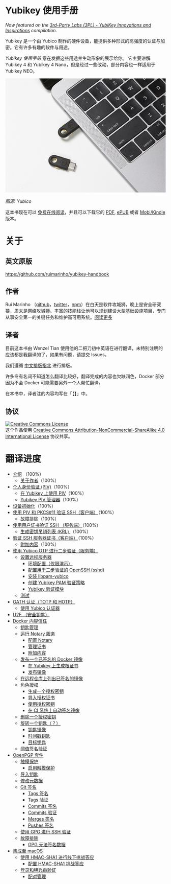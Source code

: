 # Yubikey 使用手册

_Now featured on the [3rd-Party Labs (3PL) - YubiKey Innovations and Inspirations](https://forum.yubico.com/viewtopic.php?f=8&t=1942) compilation_.

Yubikey 是一个由 Yubico 制作的硬件设备，能提供多种形式的高强度的认证与加密。它有许多有趣的软件与用途。

_Yubikey 使用手册_ 意在发掘这些用途并生动形象的展示给你。 它主要讲解 Yubikey 4 和 Yubikey 4 Nano，但是经过一些改动，部分内容也一样适用于 Yubikey NEO。

![](./images/yubikey-plugged-in.jpg)

_图源: Yubico_

这本书现在可以 [免费在线阅读](https://ruimarinho.gitbooks.io/yubikey-handbook/content/)，并且可以下载它的 [PDF](https://www.gitbook.com/download/pdf/book/ruimarinho/yubikey-handbook), [ePUB](https://www.gitbook.com/download/epub/book/ruimarinho/yubikey-handbook) 或者 [Mobi/Kindle](https://www.gitbook.com/download/mobi/book/ruimarinho/yubikey-handbook) 版本。

# 关于

## 英文原版

https://github.com/ruimarinho/yubikey-handbook

## 作者

Rui Marinho （[github](https://github.com/ruimarinho)，[twitter](https://twitter.com/ruipmarinho)，[npm](https://www.npmjs.com/~ruimarinho)）在白天是软件攻城狮，晚上是安全研究猿，周末是网络攻城狮。丰富的技能栈让他可以规划建设大型基础设施项目，专门从事安全第一的关键任务和维护高可用系统。[阅读更多](introduction/about-the-author.md)

## 译者

目前这本书由 Wenzel Tian 使用他的二把刀初中英语在进行翻译，未特别注明的应该都是我翻译的了，如果有问题，请提交 Issues。

我们遵循 [中文排版指北](https://github.com/sparanoid/chinese-copywriting-guidelines) 进行排版。

许多专有名词不知道怎么翻译比较好，翻译完成的内容也欠缺润色，Docker 部分因为不会 Docker 可能需要另外一个人帮忙翻译。

在本书中，译者注的内容均写在「【】」中。

## 协议

<a rel="license" href="http://creativecommons.org/licenses/by-nc-sa/4.0/"><img alt="Creative Commons License" style="border-width:0" src="https://i.creativecommons.org/l/by-nc-sa/4.0/88x31.png" /></a><br />这个作品使用 <a rel="license" href="http://creativecommons.org/licenses/by-nc-sa/4.0/">Creative Commons Attribution-NonCommercial-ShareAlike 4.0 International License</a> 协议共享。

 # 翻译进度

- [介绍](README.md) （100%）
  - [关于作者](introduction/about-the-author.md)（100%）
- [个人身份验证 (PIV)](piv/README.md)（100%）
  - [在 Yubikey 上使用 PIV](piv/use-cases.md)（100%）
  - [Yubikey PIV 管理器](piv/yubikey-piv-manager.md)（100%）
- [设备初始化](device-initialization/README.md)（100%）
- [使用  PIV 和 PKCS#11 验证 SSH（客户端）](ssh/authenticating-ssh-with-piv-and-pkcs11-client/README.md)（100%）
  - [故障排除](ssh/authenticating-ssh-with-piv-and-pkcs11-client/troubleshooting.md)（100%）
- [使用用户证书验证 SSH （服务端）](ssh/authenticating-ssh-via-user-certificates-server/README.md)（100%）
  - [生成密钥吊销列表 (KRL) ](ssh/authenticating-ssh-via-user-certificates-server/generating-the-key-revocation-list-krl.md)（100%）
- [验证 SSH 服务器证书（客户端）](ssh/authenticating-ssh-host-certificates-client/README.md)（100%）
  - [附加内容](ssh/authenticating-ssh-host-certificates-client/additional-resources.md)（100%）
- [使用 Yubico OTP 进行二步验证（服务端）](yubico-otp/README.md)
  - [设置远程服务器](yubico-otp/setting-up-a-remote-server/README.md)
    - [环境配置（仅限演示）](yubico-otp/setting-up-a-remote-server/prerequisites-demonstration-only.md)
    - [配置用于二步验证的 OpenSSH (sshd)](yubico-otp/setting-up-a-remote-server/configuring-openssh-sshd-for-2fa-authentication.md)
    - [安装 libpam-yubico](yubico-otp/setting-up-a-remote-server/installing-libpam-yubico.md)
    - [创建 Yubikey PAM 验证策略](yubico-otp/setting-up-a-remote-server/creating-the-yubikey-pam-authentication-policy.md)
    - [Yubikey 验证模块](yubico-otp/setting-up-a-remote-server/yubikey-authentication-module.md)
  - [测试](yubico-otp/testing.md)
- [OATH 认证（TOTP 和 HOTP）](oath/README.md)
  - [使用 Yubico 认证器](oath/yubico-authenticator.md)
- [U2F （安全钥匙）](u2f/README.md)
- [Docker 内容信任](docker-content-trust/README.md)
  - [钥匙管理](docker-content-trust/key-management.md)
  - [运行 Notary 服务](docker-content-trust/notary/README.md)
    - [配置 Notary](docker-content-trust/notary/configuring.md)
    - [管理证书](docker-content-trust/notary/certificates.md)
    - [附加内容](docker-content-trust/notary/additional-resources.md)
  - [发布一个已签名的 Docker 镜像](docker-content-trust/pushing-signed-image/README.md)
    - [在 Yubikey 上生成根证书](docker-content-trust/pushing-signed-image/generating-the-root-key.md)
    - [发布镜像](docker-content-trust/pushing-signed-image/pushing-a-signed-docker-image.md)
  - [在远程仓库上列出已签名的镜像](docker-content-trust/listing-signed-images-on-a-remote-repository.md)
  - [角色授权](docker-content-trust/delegation-roles/README.md)
    - [生成一个授权密钥](docker-content-trust/delegation-roles/generating-a-delegation-key.md)
    - [导入授权证书](docker-content-trust/delegation-roles/importing-a-delegation-certificate.md)
    - [使用授权密钥](docker-content-trust/delegation-roles/using-a-delegation-key.md)
    - [在 CI 系统上自动签名镜像](docker-content-trust/delegation-roles/automating-image-signing-on-ci-systems.md)
  - [删除一个授权密钥](docker-content-trust/removing-a-delegation-key.md)
  - [旋转一个钥匙（？）](docker-content-trust/key-rotation/README.md)
    - [钥匙镜像](docker-content-trust/key-rotation/snapshot-key.md)
    - [时间戳钥匙](docker-content-trust/key-rotation/timestamp-key.md)
    - [目标钥匙](docker-content-trust/key-rotation/targets-key.md)
  - [阈值签名验证](docker-content-trust/threshold-validation-signing.md)
- [OpenPGP 套件](openpgp/README.md)
  - [触摸保护](openpgp/touch-protection/README.md)
    - [启用触摸保护](openpgp/touch-protection/enabling-touch-protection.md)
  - [导入钥匙](openpgp/importing-keys.md)
  - [修改元数据](openpgp/editing-metadata.md)
  - [Git 签名](openpgp/git-signing/README.md)
    - [Tags 签名](openpgp/git-signing/signing-tags.md)
    - [Tags 验证](openpgp/git-signing/verifying-tags.md)
    - [Commits 签名](openpgp/git-signing/signing-commits.md)
    - [Commits 验证](openpgp/git-signing/verifying-commits.md) 
    - [Merges 签名](openpgp/git-signing/signing-merges.md)
    - [Pushes 签名](openpgp/git-signing/signing-pushes.md)
  - [使用 GPG 进行 SSH 验证](openpgp/authenticating-ssh-with-gpg.md)
  - [故障排除](openpgp/troubleshooting/README.md)
    - [GPG 无法签名数据](openpgp/troubleshooting/gpg-failed-to-sign-the-data.md)
- [集成至 macOS](macos/README.md)
  - [使用 HMAC-SHA1 进行线下挑战答应](macos/offline-authentication/README.md)
    - [配置 HMAC-SHA1 挑战答应](macos/offline-authentication/configuration.md)
  - [登录和钥匙串验证](macos/login/README.md)
    - [配对管理](macos/login/managing-pairing.md)